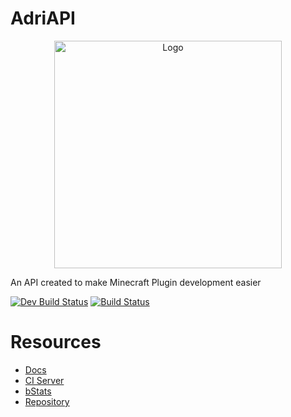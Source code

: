 # AdriAPI
<p align="center">
    <img src="https://avatars.githubusercontent.com/u/58531641?v=4" height="364" alt="Logo" />
</p>

An API created to make Minecraft Plugin development easier

[![Dev Build Status](https://ci.devadri.es/job/AdriAPI-Dev/badge/icon?subject=Dev%20Build)](https://ci.devadri.es/job/AdriAPI-Dev/)
[![Build Status](https://ci.devadri.es/job/AdriAPI-Release/badge/icon?subject=Release)](https://ci.devadri.es/job/AdriAPI-Release/)

# Resources
- [Docs](https://docs.devadri.es)
- [CI Server](https://ci.devadri.es)
- [bStats](https://bstats.org/plugin/bukkit/AdriAPI/20135)
- [Repository](https://repo.devadri.es)